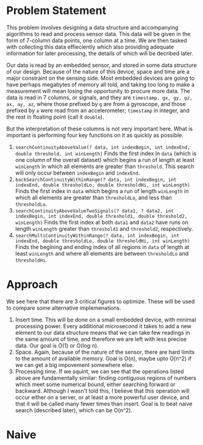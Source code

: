 # Problem Statement

This problem involves designing a data structure and accompanying algorithms to read and process sensor data.
This data will be given in the form of 7-column data points, one column at a time.
We are then tasked with collecting this data effieciently which also providing adequate information for later processing, the details of which will be decribed later.

Our data is read by an embedded sensor, and stored in some data structure of our design.
Because of the nature of this device, space and time are a major constraint on the sensing side.
Most embedded devices are going to have perhaps megabytes of memory all told, and
taking too long to make a measurement will mean losing the opportunity to procure more data.
The data is read in 7 columns, or signals, and they are `timestamp, gx, gy, gz, ax, ay, az`, where those prefixed by `g` are from a gyroscope, and those prefixed by `a` were read from an accelerometer; `timestamp` in integer, and the rest in floating point (call it `double`).

But the interpretation of these columns is not very important here.
What is important is performing four key functions on it as quickly as possible.

1. `searchContinuityAboveValue(? data, int indexBegin, int indexEnd, double threshold, int winLength)`
    Finds the first index in `data` (which is one column of the overall dataset) which begins a run of length at least `winLength` in which all elements are greater than `threshold`. This search will only occur between `indexBegin` and `indexEnd`.
2. `backSearchContinuityWithinRange(? data, int indexBegin, int indexEnd, double thresholdLo, double thresholdHi, int winLength)` 
    Finds the first index in `data` which begins a run of length `winLength` in which all elements are greater than `thresholdLo`, and less than `thresholdLo`.
3. `searchContinuityAboveValueTwoSignals(? data1, ? data2, int indexBegin, int indexEnd, double threshold1, double threshold2, winLength)` 
    Finds the first index at both `data1` and `data2` have runs on length `winLength` greater than `threshold1` and `threshold2`, respectively.
4. `searchMultiContinuityWithinRange(? data, int indexBegin, int indexEnd, double thresholdLo, double thresholdHi, int winLength)`
    Finds the begining and ending index of all regions in `data` of length at least `winLength` and where all elements are between `thresholdLo` and `thresholdHi`.

# Approach

We see here that there are 3 critical figures to optimize.
These will be used to compare some alternative implemenations.

1. Insert time. This will be done on a small embedded device, with minimal processing power.
    Every additional microsecond it takes to add a new element to our data structure means that we can take few readings in the same amount of time, and therefore we are left with less precise data.
    Our goal is O(1) or O(log n).
2. Space. Again, because of the nature of the sensor, there are hard limits to the amount of available memory.
    Goal is O(n), maybe upto O(n^2) if we can get a big impovement somewhere else.
3. Processing time.
    If we squint, we can see that the operations listed above are fundamentally similar:
    finding contiguous regions of numbers which meet some numerical bound, either searching forward or backward.
    Although I wasn't told this, I believe that this operation will occur either on a server, or at least a more powerful user device, and that it will be called many fewer times than insert.
    Goal is to beat naive search (described later), which can be O(n^2).


# Naive